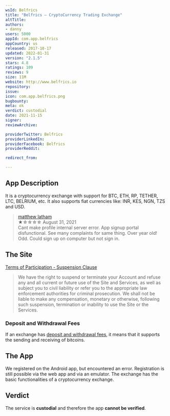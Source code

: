 ```yaml
---
wsId: Belfrics
title: "Belfrics – CryptoCurrency Trading Exchange"
altTitle: 
authors:
- danny
users: 5000
appId: com.app.belfrics
appCountry: us
released: 2017-10-17
updated: 2022-01-31
version: "2.1.5"
stars: 4.8
ratings: 109
reviews: 9
size: 11M
website: http://www.belfrics.io
repository: 
issue: 
icon: com.app.belfrics.png
bugbounty: 
meta: ok
verdict: custodial
date: 2021-11-15
signer: 
reviewArchive:

providerTwitter: Belfrics
providerLinkedIn: 
providerFacebook: Belfrics
providerReddit: 

redirect_from:

---
```


## App Description

It is a cryptocurrency exchange with support for BTC, ETH, RP, TETHER, LTC, BELRIUM, etc.
It also supports fiat currencies like: INR, KES, NGN, TZS and USD.

> [matthew latham](https://play.google.com/store/apps/details?id=com.app.belfrics&reviewId=gp%3AAOqpTOEF9blRw1ZvvKsbbLCI9vapCqPZisFu1g4uWMIq0lSH7MoSv_XWpRpoeVoZVLeVnc221bcH3ZXmwoGztAQ)<br>
  ★☆☆☆☆ August 31, 2021 <br>
       Cant make profile internal server error. App signup portal disfunctional. See many complaints for same thing. Over year old! Odd. Could sign up on computer but not sign in.

## The Site

[Terms of Participation - Suspension Clause](https://singapore.belfrics.com/terms-conditions/#terms-condition)

> We have the right to suspend or terminate your Account and refuse any and all current or future use of the Site and Services, as well as subject you to civil liability or refer you to the appropriate law enforcement authorities for criminal prosecution. We shall not be liable to make any compensation, monetary or otherwise, following such suspension, termination or inability to use the Site or the Services.

### Deposit and Withdrawal Fees

If an exchange has [deposit and withdrawal fees](https://singapore.belfrics.com/trading-fees/), it means that it supports the sending and receiving of bitcoins.

## The App

We registered on the Android app, but encountered an error. Registration is still possible via the web app and via an emulator. The exchange has the basic functionalities of a cryptocurrency exchange.

## Verdict

The service is **custodial** and therefore the app **cannot be verified**.
